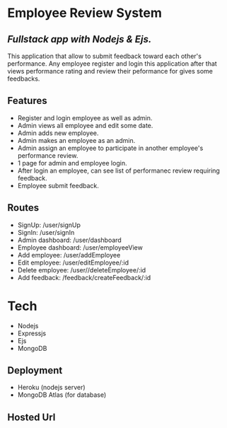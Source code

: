 # Employee Review System

## _Fullstack app with Nodejs & Ejs._

This application that allow to submit feedback toward each other's performance. Any employee register and login this application after that views performance rating and review their peformance for gives some feedbacks.

## Features
- Register and login employee as well as admin.
- Admin views all employee and edit some date.
- Admin adds new employee.
- Admin makes an employee as an admin.
- Admin assign an employee to participate in another employee's performance review.
- 1 page for admin and employee login.
- After login an employee, can see list of performanec review requiring feedback.
- Employee submit feedback.

## Routes
- SignUp: /user/signUp
- SignIn: /user/signIn
- Admin dashboard: /user/dashboard
- Employee dashboard: /user/employeeView
- Add employee: /user/addEmployee
- Edit employee: /user/editEmployee/:id
- Delete employee: /user//deleteEmployee/:id
- Add feedback: /feedback/createFeedback/:id

# Tech
- Nodejs
- Expressjs
- Ejs
- MongoDB

## Deployment
- Heroku (nodejs server)
- MongoDB Atlas (for database)

## Hosted Url